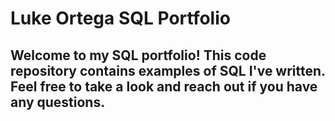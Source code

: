 # Luke Ortega SQL Portfolio

## Welcome to my SQL portfolio! This code repository contains examples of SQL I've written. Feel free to take a look and reach out if you have any questions.
